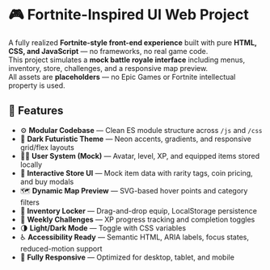# 🎮 Fortnite-Inspired UI Web Project

A fully realized **Fortnite-style front-end experience** built with pure **HTML, CSS, and JavaScript** — no frameworks, no real game code.  
This project simulates a **mock battle royale interface** including menus, inventory, store, challenges, and a responsive map preview.  
All assets are **placeholders** — no Epic Games or Fortnite intellectual property is used.

## 🧭 Features

- ⚙️ **Modular Codebase** — Clean ES module structure across `/js` and `/css`
- 🎨 **Dark Futuristic Theme** — Neon accents, gradients, and responsive grid/flex layouts
- 🧍‍♂️ **User System (Mock)** — Avatar, level, XP, and equipped items stored locally
- 🛒 **Interactive Store UI** — Mock item data with rarity tags, coin pricing, and buy modals
- 🗺️ **Dynamic Map Preview** — SVG-based hover points and category filters
- 🧩 **Inventory Locker** — Drag-and-drop equip, LocalStorage persistence
- 🎯 **Weekly Challenges** — XP progress tracking and completion toggles
- 🌗 **Light/Dark Mode** — Toggle with CSS variables
- ♿ **Accessibility Ready** — Semantic HTML, ARIA labels, focus states, reduced-motion support
- 📱 **Fully Responsive** — Optimized for desktop, tablet, and mobile
